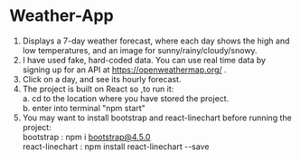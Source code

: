 # Weather-App
1. Displays a 7-day weather forecast, where each day shows the high and low temperatures, and an image for sunny/rainy/cloudy/snowy. 
2. I have used fake, hard-coded data. You can use real time data by signing up for an API at https://openweathermap.org/ .
3. Click on a day, and see its hourly forecast. 
4. The project is built on React so ,to run it:\
  a. cd to the location where you have stored the project.\
  b. enter into terminal "npm start"
5. You may want to install bootstrap and react-linechart before running the project:\
  bootstrap : npm i bootstrap@4.5.0\
  react-linechart : npm install react-linechart --save
